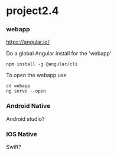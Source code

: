 # project2.4

### webapp
https://angular.io/

Do a global Angular install for the 'webapp'

    npm install -g @angular/cli



To open the webapp use

	cd webapp
	ng serve --open


### Android Native
Android studio?

### IOS Native
Swift?